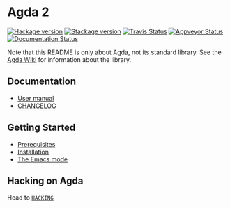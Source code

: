 Agda 2
======

[![Hackage version](https://img.shields.io/hackage/v/Agda.svg?label=Hackage)](http://hackage.haskell.org/package/Agda)
[![Stackage version](https://www.stackage.org/package/Agda/badge/lts?label=Stackage)](https://www.stackage.org/package/Agda)
[![Travis Status](https://travis-ci.org/agda/agda.svg?branch=stable-2.5)](https://travis-ci.org/agda/agda)
[![Appveyor Status](https://ci.appveyor.com/api/projects/status/x6liln2dol0bg4qw/branch/stable-2.5?svg=true)](https://ci.appveyor.com/project/gallais/agda)
[![Documentation Status](https://readthedocs.org/projects/agda/badge/?version=stable-2.5)](http://agda.readthedocs.io/en/stable-2.5/?badge=stable-2.5)

Note that this README is only about Agda, not its standard
library. See the [Agda Wiki][agdawiki] for information about the
library.

Documentation
-------------

* [User manual](http://agda.readthedocs.io)
* [CHANGELOG](https://github.com/agda/agda/blob/master/CHANGELOG.md)

Getting Started
----------------

* [Prerequisites](http://agda.readthedocs.io/en/latest/getting-started/prerequisites.html)
* [Installation](http://agda.readthedocs.io/en/latest/getting-started/installation.html)
* [The Emacs mode](http://agda.readthedocs.io/en/latest/getting-started/emacs-mode.html)

Hacking on Agda
---------------

Head to [`HACKING`](https://github.com/agda/agda/blob/master/HACKING)

[agdawiki]: http://wiki.portal.chalmers.se/agda/pmwiki.php
